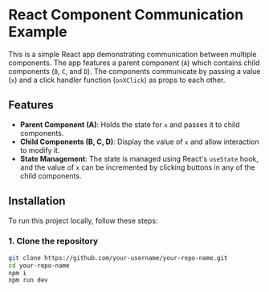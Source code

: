 # React Component Communication Example

This is a simple React app demonstrating communication between multiple components. The app features a parent component (`A`) which contains child components (`B`, `C`, and `D`). The components communicate by passing a value (`x`) and a click handler function (`onXClick`) as props to each other.

## Features

- **Parent Component (A)**: Holds the state for `x` and passes it to child components.
- **Child Components (B, C, D)**: Display the value of `x` and allow interaction to modify it.
- **State Management**: The state is managed using React's `useState` hook, and the value of `x` can be incremented by clicking buttons in any of the child components.



## Installation

To run this project locally, follow these steps:

### 1. Clone the repository
```bash
git clone https://github.com/your-username/your-repo-name.git
cd your-repo-name
npm i
npm run dev
```